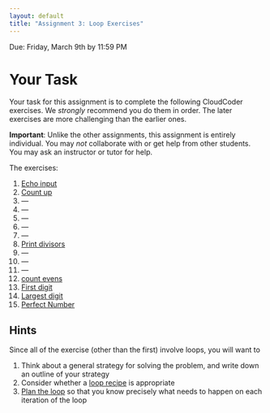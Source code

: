 ```yaml
---
layout: default
title: "Assignment 3: Loop Exercises"
---
```


Due: Friday, March 9th by 11:59 PM

# Your Task

Your task for this assignment is to complete the following CloudCoder exercises.  We <em>strongly</em> recommend you do them in order.  The later exercises are more challenging than the earlier ones.

<div class="callout">
<b>Important</b>: Unlike the other assignments, this assignment is entirely individual.  You may <em>not</em> collaborate with or get help from other students.  You may ask an instructor or tutor for help.
</div>

The exercises:

1. [Echo input](https://cs.ycp.edu/cloudcoder/#exercise?c=17,p=870)
2. [Count up](https://cs.ycp.edu/cloudcoder/#exercise?c=17,p=873)
3. &mdash;
4. &mdash;
5. &mdash;
6. &mdash;
7. &mdash;
8. [Print divisors](https://cs.ycp.edu/cloudcoder/#exercise?c=17,p=869)
9. &mdash;
10. &mdash;
11. &mdash;
12. [count evens](https://cs.ycp.edu/cloudcoder/#exercise?c=17,p=874)
13. [First digit](https://cs.ycp.edu/cloudcoder/#exercise?c=17,p=872)
14. [Largest digit](https://cs.ycp.edu/cloudcoder/#exercise?c=17,p=868)
15. [Perfect Number](https://cs.ycp.edu/cloudcoder/#exercise?c=17,p=867)

## Hints

Since all of the exercise (other than the first) involve loops, you will want to

1. Think about a general strategy for solving the problem, and write down an outline of your strategy
2. Consider whether a [loop recipe](../lectures/lecture06.html#loop-recipes) is appropriate
3. [Plan the loop](../lectures/lecture06.html#plan-the-iterations-of-the-loop) so that you know precisely what needs to happen on each iteration of the loop

<!-- vim:set wrap: -->
<!-- vim:set linebreak: -->
<!-- vim:set nolist: -->
